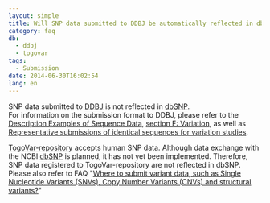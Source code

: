 ```yaml
---
layout: simple
title: Will SNP data submitted to DDBJ be automatically reflected in dbSNP?
category: faq
db:
  - ddbj
  - togovar
tags: 
  - Submission
date: 2014-06-30T16:02:54
lang: en
---
```


SNP data submitted to [DDBJ](/ddbj/index-e.html) is not reflected in [dbSNP](https://ncbi.nlm.nih.gov/snp/).   
For information on the submission format to DDBJ, please refer to the [Description Examples of Sequence Data](/ddbj/example-e.html), [section F: Variation](/ddbj/example-e.html#F), as well as [Representative submissions of identical sequences for variation studies](/ddbj/representative-sequence-e.html).   

[TogoVar-repository](/togovar/index-e.html) accepts human SNP data. Although data exchange with the NCBI [dbSNP](https://ncbi.nlm.nih.gov/snp/) is planned, it has not yet been implemented. Therefore, SNP data registered to TogoVar-repository are not reflected in dbSNP.   
Please also refer to FAQ "[Where to submit variant data, such as Single Nucleotide Variants (SNVs), Copy Number Variants (CNVs) and structural variants?](/faq/en/where-to-submit-variation-data-e.html)"